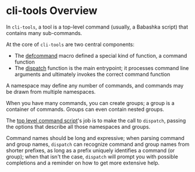 # cli-tools Overview

In `cli-tools`, a tool is a top-level command (usually, a Babashka script) that contains many
sub-commands.

At the core of `cli-tools` are two central components:

* The [defcommand](defcommand.md) macro defined a special kind of function, a command function
* The [dispatch](dispatch.md) function is the main entrypoint; it processes command line arguments and ultimately invokes the correct command function

A namespace may define any number of commands, and commands may be drawn from multiple namespaces.

When you have many commands, you can create groups; a group is a container of commands. Groups
can even contain nested groups.

The [top level command script](script.md)'s job is to make the call to `dispatch`, passing the options that
describe all those namespaces and groups.

Command names should be long and expressive; when parsing command and group names, `dispatch` can recognize
command and group names from shorter prefixes, as long as a prefix uniquely identifies a command (or group);
when that isn't the case, `dispatch` will prompt you with possible completions and a reminder on how to get more extensive help.

